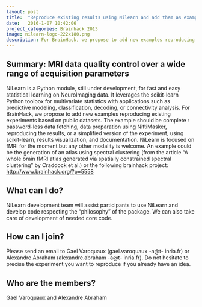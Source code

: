 ```yaml
---
layout: post
title:  "Reproduce existing results using Nilearn and add them as examples"
date:   2016-1-07 10:42:06
project_categories: Brainhack 2013
image: nilearn-logo-222x180.png
description: For BrainHack, we propose to add new examples reproducing existing experiments based on public datasets.
---
```

## Summary: MRI data quality control over a wide range of acquisition parameters
NiLearn is a Python module, still under development, for fast and easy statistical learning on NeuroImaging data. It leverages the scikit-learn Python toolbox for multivariate statistics with applications such as predictive modeling, classification, decoding, or connectivity analysis. For BrainHack, we propose to add new examples reproducing existing experiments based on public datasets. The example should be complete : password-less data fetching, data preparation using NiftiMasker, reproducing the results, or a simplified version of the experiment, using scikit-learn, results visualization, and documentation. NiLearn is focused on fMRI for the moment but any other modality is welcome. An example could be the generation of an atlas using spectral clustering (from the article “A whole brain fMRI atlas generated via spatially constrained spectral clustering” by Craddock et al.) or the following brainhack project: http://www.brainhack.org/?p=5558

## What can I do?  
NiLearn development team will assist participants to use NiLearn and develop code respecting the “philosophy” of the package. We can also take care of development of needed core code.  

## How can I join?
Please send an email to Gael Varoquaux (gael.varoquaux -a@t- inria.fr) or Alexandre Abraham (alexandre.abraham -a@t- inria.fr). Do not hesitate to precise the experiment you want to reproduce if you already have an idea.  

## Who are the members?
Gael Varoquaux and Alexandre Abraham
